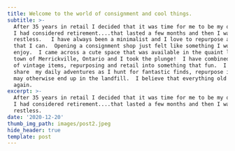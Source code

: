 ```yaml
---
title: Welcome to the world of consignment and cool things.
subtitle: >-
  After 35 years in retail I decided that it was time for me to be my own boss. 
  I had considered retirement....that lasted a few months and then I was just
  restless.   I have always been a minimalist and I love to repurpose anything
  that I can.  Opening a consignment shop just felt like something I would
  enjoy.  I came across a cute space that was available in the quaint little
  town of Merrickville, Ontario and I took the plunge!  I have combined my love
  of vintage items, repurposing and retail into something that fun.  I hope to
  share  my daily adventures as I hunt for fantastic finds, repurpose items that
  may otherwise end up in the landfill.  I believe that everything old is new
  again.
excerpt: >-
  After 35 years in retail I decided that it was time for me to be my own boss. 
  I had considered retirement....that lasted a few months and then I was just
  restless.
date: '2020-12-20'
thumb_img_path: images/post2.jpeg
hide_header: true
template: post
---
```


